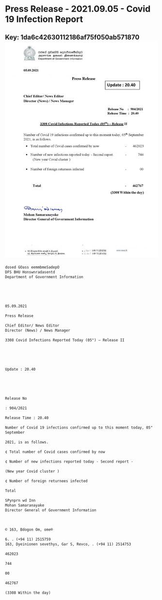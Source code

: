 # Press Release - 2021.09.05 - Covid 19 Infection Report 
Key: 1da6c42630112186af75f050ab571870 
![img](img/1da6c42630112186af75f050ab571870.jpg)
---
```
dosed GOass eemmbmeSadepO
DFS BHU Honswnradasentd
Department of Government Information

 

 

05.09.2021

Press Release

Chief Editor/ News Editor
Director (News) / News Manager

3308 Covid Infections Reported Today (05") — Release II

 

 

Update : 20.40

 

 

Release No

: 904/2021

Release Time : 20.40

Number of Covid 19 infections confirmed up to this moment today, 05" September

2021, is as follows.

¢ Total number of Covid cases confirmed by now

¢ Number of new infections reported today - Second report -

(New year Covid cluster )

¢ Number of foreign returnees infected

Total

SPynprn wd Inn
Mohan Samaranayake
Director General of Government Information

  

© 163, Bdogon Om, ome®

6. . (+94 11) 2515759
163, Dyeinionen sevethys, Gar S, Revco, . (+94 11) 2514753

462023

744

00

462767

(3308 Within the day)

```
